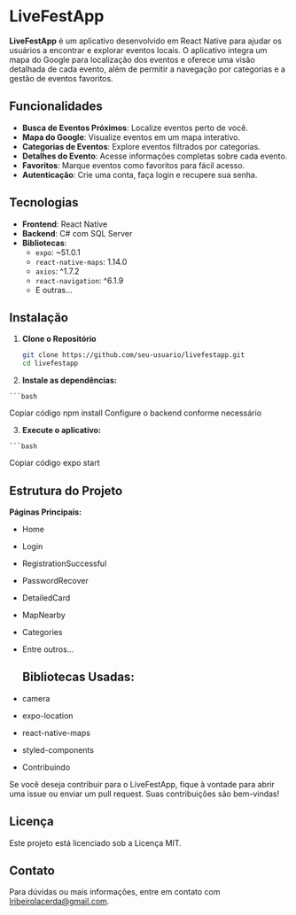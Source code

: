 # LiveFestApp

**LiveFestApp** é um aplicativo desenvolvido em React Native para ajudar os usuários a encontrar e explorar eventos locais. O aplicativo integra um mapa do Google para localização dos eventos e oferece uma visão detalhada de cada evento, além de permitir a navegação por categorias e a gestão de eventos favoritos.

## Funcionalidades

- **Busca de Eventos Próximos**: Localize eventos perto de você.
- **Mapa do Google**: Visualize eventos em um mapa interativo.
- **Categorias de Eventos**: Explore eventos filtrados por categorias.
- **Detalhes do Evento**: Acesse informações completas sobre cada evento.
- **Favoritos**: Marque eventos como favoritos para fácil acesso.
- **Autenticação**: Crie uma conta, faça login e recupere sua senha.

## Tecnologias

- **Frontend**: React Native
- **Backend**: C# com SQL Server
- **Bibliotecas**:
  - `expo`: ~51.0.1
  - `react-native-maps`: 1.14.0
  - `axios`: ^1.7.2
  - `react-navigation`: ^6.1.9
  - E outras...

## Instalação

1. **Clone o Repositório**

   ```bash
   git clone https://github.com/seu-usuario/livefestapp.git
   cd livefestapp

  2. **Instale as dependências:**

    ```bash
Copiar código
npm install
Configure o backend conforme necessário

  3. **Execute o aplicativo:**

    ```bash
Copiar código
expo start


## Estrutura do Projeto
**Páginas Principais:**

- Home
- Login
- RegistrationSuccessful
- PasswordRecover
- DetailedCard
- MapNearby
- Categories
- Entre outros...
  
  ## Bibliotecas Usadas:

- camera
- expo-location
- react-native-maps
- styled-components
- Contribuindo

Se você deseja contribuir para o LiveFestApp, fique à vontade para abrir uma issue ou enviar um pull request. Suas contribuições são bem-vindas!

## Licença
Este projeto está licenciado sob a Licença MIT.

## Contato
Para dúvidas ou mais informações, entre em contato com lribeirolacerda@gmail.com.
